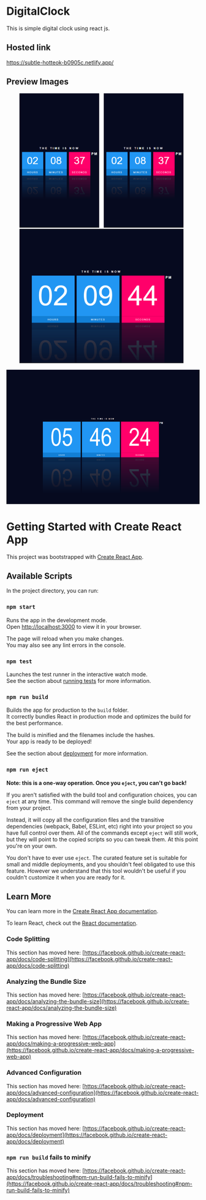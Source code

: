  # DigitalClock
This is simple digital clock using react js.

## Hosted link
https://subtle-hotteok-b0905c.netlify.app/

## Preview Images
<div  align="center">
<!-- <div>
<p> <b>smallMobileView</b> </p>
  <img src="https://github.com/saravanabot0/simpleProjectsInGit/blob/main/digitalClock/src/assets/Screenshot%202023-03-13%20140853.png" width="auto" height="350" alt="accessibility text">
</div>
<div>
<p> <b>mediumMobileView</b> </p>
  <img src="https://github.com/saravanabot0/simpleProjectsInGit/blob/main/digitalClock/src/assets/Screenshot%202023-03-13%20140929.png" width="auto" height="350" alt="accessibility text">
</div>
<div>
<p> <b>tabletView</b> </p>
  <img src="https://github.com/saravanabot0/simpleProjectsInGit/blob/main/digitalClock/src/assets/Screenshot%202023-03-13%20140950.png" width="auto" height="350" alt="accessibility text">
</div>
<div>
<p> <b>laptopView</b> </p>
  <img src="https://github.com/saravanabot0/simpleProjectsInGit/blob/main/digitalClock/src/assets/laptopView.png" width="auto" height="350" alt="accessibility text">
</div> -->
<img src="https://github.com/saravanabot0/simpleProjectsInGit/blob/main/digitalClock/src/assets/Screenshot%202023-03-13%20140853.png" width="auto" height="350" alt="accessibility text">&nbsp;&nbsp;  
<img src="https://github.com/saravanabot0/simpleProjectsInGit/blob/main/digitalClock/src/assets/Screenshot%202023-03-13%20140853.png" width="auto" height="350" alt="accessibility text">&nbsp;&nbsp; 
 <img src="https://github.com/saravanabot0/simpleProjectsInGit/blob/main/digitalClock/src/assets/Screenshot%202023-03-13%20140950.png" width="auto" height="350" alt="accessibility text">&nbsp;&nbsp;  
 <p></p>
 <img src="https://github.com/saravanabot0/simpleProjectsInGit/blob/main/digitalClock/src/assets/laptopView.png" width="auto" height="350" alt="accessibility text">
</div>





# Getting Started with Create React App

This project was bootstrapped with [Create React App](https://github.com/facebook/create-react-app).

## Available Scripts

In the project directory, you can run:

### `npm start`

Runs the app in the development mode.\
Open [http://localhost:3000](http://localhost:3000) to view it in your browser.

The page will reload when you make changes.\
You may also see any lint errors in the console.

### `npm test`

Launches the test runner in the interactive watch mode.\
See the section about [running tests](https://facebook.github.io/create-react-app/docs/running-tests) for more information.

### `npm run build`

Builds the app for production to the `build` folder.\
It correctly bundles React in production mode and optimizes the build for the best performance.

The build is minified and the filenames include the hashes.\
Your app is ready to be deployed!

See the section about [deployment](https://facebook.github.io/create-react-app/docs/deployment) for more information.

### `npm run eject`

**Note: this is a one-way operation. Once you `eject`, you can't go back!**

If you aren't satisfied with the build tool and configuration choices, you can `eject` at any time. This command will remove the single build dependency from your project.

Instead, it will copy all the configuration files and the transitive dependencies (webpack, Babel, ESLint, etc) right into your project so you have full control over them. All of the commands except `eject` will still work, but they will point to the copied scripts so you can tweak them. At this point you're on your own.

You don't have to ever use `eject`. The curated feature set is suitable for small and middle deployments, and you shouldn't feel obligated to use this feature. However we understand that this tool wouldn't be useful if you couldn't customize it when you are ready for it.

## Learn More

You can learn more in the [Create React App documentation](https://facebook.github.io/create-react-app/docs/getting-started).

To learn React, check out the [React documentation](https://reactjs.org/).

### Code Splitting

This section has moved here: [https://facebook.github.io/create-react-app/docs/code-splitting](https://facebook.github.io/create-react-app/docs/code-splitting)

### Analyzing the Bundle Size

This section has moved here: [https://facebook.github.io/create-react-app/docs/analyzing-the-bundle-size](https://facebook.github.io/create-react-app/docs/analyzing-the-bundle-size)

### Making a Progressive Web App

This section has moved here: [https://facebook.github.io/create-react-app/docs/making-a-progressive-web-app](https://facebook.github.io/create-react-app/docs/making-a-progressive-web-app)

### Advanced Configuration

This section has moved here: [https://facebook.github.io/create-react-app/docs/advanced-configuration](https://facebook.github.io/create-react-app/docs/advanced-configuration)

### Deployment

This section has moved here: [https://facebook.github.io/create-react-app/docs/deployment](https://facebook.github.io/create-react-app/docs/deployment)

### `npm run build` fails to minify

This section has moved here: [https://facebook.github.io/create-react-app/docs/troubleshooting#npm-run-build-fails-to-minify](https://facebook.github.io/create-react-app/docs/troubleshooting#npm-run-build-fails-to-minify)
